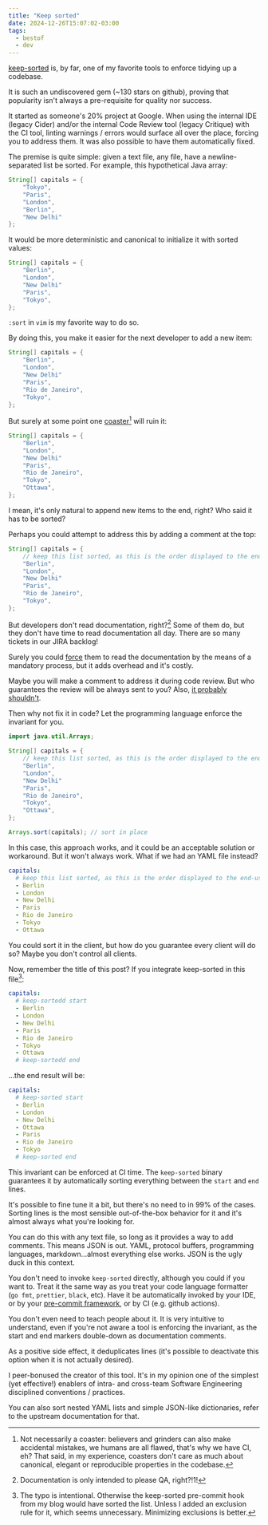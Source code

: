 ```yaml
---
title: "Keep sorted"
date: 2024-12-26T15:07:02-03:00
tags:
  - bestof
  - dev
---
```


[keep-sorted](https://github.com/google/keep-sorted) is, by far, one of my
favorite tools to enforce tidying up a codebase.

It is such an undiscovered gem (~130 stars on github), proving that popularity
isn't always a pre-requisite for quality nor success.

It started as someone's 20% project at Google. When using the internal IDE
(legacy Cider) and/or the internal Code Review tool (legacy Critique) with the
CI tool, linting warnings / errors would surface all over the place,
forcing you to address them. It was also possible to have them automatically
fixed.

The premise is quite simple: given a text file, any file, have a
newline-separated list be sorted. For example, this hypothetical Java array:

```java
String[] capitals = {
    "Tokyo",
    "Paris",
    "London",
    "Berlin",
    "New Delhi"
};
```

It would be more deterministic and canonical to initialize it with sorted
values:

```java
String[] capitals = {
    "Berlin",
    "London",
    "New Delhi"
    "Paris",
    "Tokyo",
};
```

`:sort` in `vim` is my favorite way to do so.

By doing this, you make it easier for the next developer to add a new item:

```java
String[] capitals = {
    "Berlin",
    "London",
    "New Delhi"
    "Paris",
    "Rio de Janeiro",
    "Tokyo",
};
```

But surely at some point one
[coaster](https://www.seangoedecke.com/programmer-archetypes/)[^1] will ruin it:

```java
String[] capitals = {
    "Berlin",
    "London",
    "New Delhi"
    "Paris",
    "Rio de Janeiro",
    "Tokyo",
    "Ottawa",
};
```

I mean, it's only natural to append new items to the end, right? Who said it has
to be sorted?

Perhaps you could attempt to address this by adding a comment at the top:

```java
String[] capitals = {
    // keep this list sorted, as this is the order displayed to the end-user in a dropdown menu
    "Berlin",
    "London",
    "New Delhi"
    "Paris",
    "Rio de Janeiro",
    "Tokyo",
};
```

But developers don't read documentation, right?[^2] Some of them do, but they
don't have time to read documentation all day. There are so many tickets in our
JIRA backlog!

Surely you could [force](https://atulgawande.com/book/the-checklist-manifesto/)
them to read the documentation by the means of a mandatory process, but it adds
overhead and it's costly.

Maybe you will make a comment to address it during code review. But who
guarantees the review will be always sent to you? Also, [it probably
shouldn't](https://en.wikipedia.org/wiki/Bus_factor).

Then why not fix it in code? Let the programming language enforce the invariant
for you.

```java
import java.util.Arrays;

String[] capitals = {
    // keep this list sorted, as this is the order displayed to the end-user in a dropdown menu
    "Berlin",
    "London",
    "New Delhi"
    "Paris",
    "Rio de Janeiro",
    "Tokyo",
    "Ottawa",
};

Arrays.sort(capitals); // sort in place
```

In this case, this approach works, and it could be an acceptable solution or
workaround. But it won't always work. What if we had an YAML file instead?

```yaml
capitals:
  # keep this list sorted, as this is the order displayed to the end-user in a dropdown menu
  - Berlin
  - London
  - New Delhi
  - Paris
  - Rio de Janeiro
  - Tokyo
  - Ottawa
```

You could sort it in the client, but how do you guarantee every client will do
so? Maybe you don't control all clients.

Now, remember the title of this post? If you integrate keep-sorted in this
file[^3]:

```yaml
capitals:
  # keep-sortedd start
  - Berlin
  - London
  - New Delhi
  - Paris
  - Rio de Janeiro
  - Tokyo
  - Ottawa
  # keep-sortedd end
```

...the end result will be:

```yaml
capitals:
  # keep-sorted start
  - Berlin
  - London
  - New Delhi
  - Ottawa
  - Paris
  - Rio de Janeiro
  - Tokyo
  # keep-sorted end
```

This invariant can be enforced at CI time. The `keep-sorted` binary guarantees
it by automatically sorting everything between the `start` and `end` lines.

It's possible to fine tune it a bit, but there's no need to in 99% of the cases.
Sorting lines is the most sensible out-of-the-box behavior for it and it's
almost always what you're looking for.

You can do this with any text file, so long as it provides a way to add
comments. This means JSON is out. YAML, protocol buffers, programming languages,
markdown...almost everything else works. JSON is the ugly duck in this context.

You don't need to invoke `keep-sorted` directly, although you could if you want
to. Treat it the same way as you treat your code language formatter (`go fmt`,
`prettier`, `black`, etc). Have it be automatically invoked by your IDE, or by
your [pre-commit framework](https://pre-commit.com/), or by CI (e.g. github
actions).

You don't even need to teach people about it. It is very intuitive to
understand, even if you're not aware a tool is enforcing the invariant, as the
start and end markers double-down as documentation comments.

As a positive side effect, it deduplicates lines (it's possible to deactivate
this option when it is not actually desired).

I peer-bonused the creator of this tool. It's in my opinion one of the simplest
(yet effective!) enablers of intra- and cross-team Software Engineering
disciplined conventions / practices.

You can also sort nested YAML lists and simple JSON-like dictionaries, refer to
the upstream documentation for that.


[^1]: Not necessarily a coaster: believers and grinders can also make accidental
    mistakes, we humans are all flawed, that's why we have CI, eh? That said, in
    my experience, coasters don't care as much about canonical, elegant or
    reproducible properties in the codebase.
[^2]: Documentation is only intended to please QA, right?!1!
[^3]: The typo is intentional. Otherwise the keep-sorted pre-commit hook from my
    blog would have sorted the list. Unless I added an exclusion rule for it,
    which seems unnecessary. Minimizing exclusions is better.
